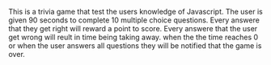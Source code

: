 This is a trivia game that test the users knowledge of Javascript.
The user is given 90 seconds to complete 10 multiple choice questions.
Every answere that they get right will reward a point to score.
Every answere that the user get wrong will reult in time being taking away.
when the the time reaches 0 or when the user answers all questions they will be notified that the game is over.



